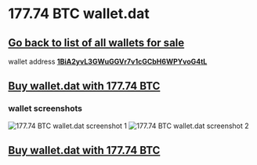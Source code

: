 # 177.74 BTC wallet.dat

## [Go back to list of all wallets for sale](https://mady2030.github.io/walletBTC/)

wallet address **[1BiA2yvL3GWuGGVr7v1cGCbH6WPYvoG4tL](https://www.blockchain.com/btc/address/1BiA2yvL3GWuGGVr7v1cGCbH6WPYvoG4tL)**

## [Buy wallet.dat with 177.74 BTC](https://satoshidisk.com/pay/CBZfSG)

### wallet screenshots 

![177.74 BTC wallet.dat screenshot 1](https://i.imgur.com/DtfKuu3.png)
![177.74 BTC wallet.dat screenshot 2](https://i.imgur.com/GF4Ww3z.png)

## [Buy wallet.dat with 177.74 BTC](https://satoshidisk.com/pay/CBZfSG)